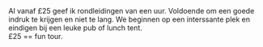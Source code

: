 <div lang="nl">
Al vanaf £25 geef ik rondleidingen van een uur. Voldoende om een goede indruk te
krijgen en niet te lang. We beginnen op een interssante plek en eindigen bij een leuke
pub of lunch tent.
</div>

<div lang="en">
£25 == fun tour.
</div>
